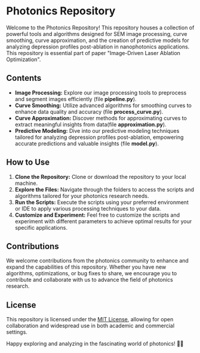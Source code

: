 # Photonics Repository

Welcome to the Photonics Repository! This repository houses a collection of powerful tools and algorithms designed for SEM image processing, curve smoothing, curve approximation, and the creation of predictive models for analyzing depression profiles post-ablation in nanophotonics applications. This repository is essential part of paper "Image-Driven Laser Ablation Optimization".

## Contents

- **Image Processing:** Explore our image processing tools to preprocess and segment images efficiently (file **pipeline.py**).
- **Curve Smoothing:** Utilize advanced algorithms for smoothing curves to enhance data quality and accuracy (file **process_curve.py**).
- **Curve Approximation:** Discover methods for approximating curves to extract meaningful insights from data(file **approximation.py**).
- **Predictive Modeling:** Dive into our predictive modeling techniques tailored for analyzing depression profiles post-ablation, empowering accurate predictions and valuable insights (file **model.py**).

## How to Use

1. **Clone the Repository:** Clone or download the repository to your local machine.
2. **Explore the Files:** Navigate through the folders to access the scripts and algorithms tailored for your photonics research needs.
3. **Run the Scripts:** Execute the scripts using your preferred environment or IDE to apply various processing techniques to your data.
4. **Customize and Experiment:** Feel free to customize the scripts and experiment with different parameters to achieve optimal results for your specific applications.

## Contributions

We welcome contributions from the photonics community to enhance and expand the capabilities of this repository. Whether you have new algorithms, optimizations, or bug fixes to share, we encourage you to contribute and collaborate with us to advance the field of photonics research.

## License

This repository is licensed under the [MIT License](LICENSE), allowing for open collaboration and widespread use in both academic and commercial settings.

Happy exploring and analyzing in the fascinating world of photonics! 🌟✨

